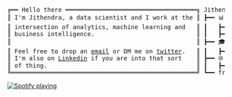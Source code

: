 <pre style="font-family:consolas,monospace">
╔══ Hello there ════════════════════════════════════╗ Jithendra Yenugula 
║ I'm Jithendra, a data scientist and I work at the ║ ┣━━ 📊 Career
║ intersection of analytics, machine learning and   ║ ┃   ┣━━ Data Scientist (2020/11-Current)
║ business intelligence.                            ║ ┃   ┣━━ Research Assistant (2019/05-2019/07)
║                                                   ║ ┣━━ 🎓 Education
║ Feel free to drop an <a href="mailto:jithendra1230@gmail.com">email</a> or DM me on <a href="https://twitter.com/jithendrabsy">twitter</a>.   ║ ┃   ┣━━ B.Tech in Computer Science (2017/08-2021/05)
║ I'm also on <a href="https://www.linkedin.com/in/jithendrabsy/">Linkedin</a> if you are into that sort    ║ ┣━━ 🌐 Homepage
║ of thing.                                         ║ ┃   ┣━━ <a href="https://jithendrabsy.github.io" target="_blank">jithendrabsy.github.io</a>  
╚═══════════════════════════════════════════════════╝ ┗━━ freetime - I review albums on <a href="https://cursedcollection.github.io/" target="_blank">Cursed Collection</a>!
</pre>

[![Spotify playing](http://spotify.aio-api.ml/spotify?id=bx1j9iim2qv6chih9x8lpiwd8&theme=wavy&image=true&color_theme=dark&bars_when_not_listening=true&bg_color=&title_color=&text_color=&hide_status=false&display_timer=false)](https://open.spotify.com/user/bx1j9iim2qv6chih9x8lpiwd8)

